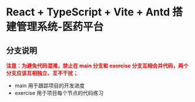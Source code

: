# React + TypeScript + Vite + Antd 搭建管理系统-医药平台
## 分支说明
<font color=red><b>注意：为避免代码混淆，禁止在 main 分支和 exercise 分支互相合并代码，两个分支应该互相独立、互不干扰；</b></font>
- main  用于跟踪项目的开发进度
- exercise  用于项目每个节点的代码练习